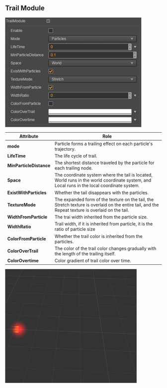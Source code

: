 ## Trail Module
![](particle-system/trail_module.png)

Attribute | Role
---|---
**mode** | Particle forms a trailing effect on each particle's trajectory.
**LifeTime** | The life cycle of trail.
**MinParticleDistance** | The shortest distance traveled by the particle for each trailing node.
**Space** | The coordinate system where the tail is located, World runs in the world coordinate system, and Local runs in the local coordinate system.
**ExistWithParticles** | Whether the tail disappears with the particles.
**TextureMode** | The expanded form of the texture on the tail, the Stretch texture is overlaid on the entire tail, and the Repeat texture is overlaid on the tail.
**WidthFromParticle** | The trai width inherited from the particle size.
**WidthRatio** | Trail width, if it is inherited from particle, it is the ratio of particle size
**ColorFromParticle** | Whether the trail color is inherited from the particles.
**ColorOverTrail** | The color of the trail color changes gradually with the length of the trailing itself.
**ColorOvertime** | Color gradient of trail color over time.

![](particle-system/trail.gif)